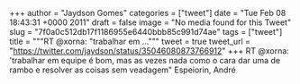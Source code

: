 
+++
author = "Jaydson Gomes"
categories = ["tweet"]
date = "Tue Feb 08 18:43:31 +0000 2011"
draft = false
image = "No media found for this Tweet"
slug = "7f0a0c512db17f1186955e6440bbb85c991d74ae"
tags = ["tweet"]
title = """RT @xorna: "trabalhar em ..."""
tweet = true
tweet_url = "https://twitter.com/jaydson/status/35046080873766912"
+++
RT @xorna: 'trabalhar em equipe é bom, mas as vezes nada como o cara dar uma de rambo e resolver as coisas sem veadagem" Espeiorin, André
